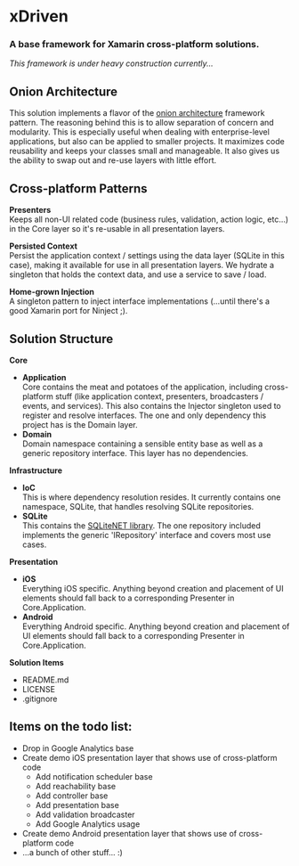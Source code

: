 # xDriven #
### A base framework for Xamarin cross-platform solutions. ###

*This framework is under heavy construction currently...*

## Onion Architecture
This solution implements a flavor of the [onion architecture](http://www.develop.com/onionarchitecture "Onion Architecture") framework pattern. 
The reasoning behind this is to allow separation of concern and modularity. This is especially useful when dealing with 
enterprise-level applications, but also can be applied to smaller projects. It maximizes code reusability and keeps your classes small and 
manageable. It also gives us the ability to swap out and re-use layers with little effort.

## Cross-platform Patterns
**Presenters**  
Keeps all non-UI related code (business rules, validation, action logic, etc...) in the Core layer so it's re-usable in all presentation layers.

**Persisted Context**  
Persist the application context / settings using the data layer (SQLite in this case), making it available for use in all presentation layers. 
We hydrate a singleton that holds the context data, and use a service to save / load.

**Home-grown Injection**  
A singleton pattern to inject interface implementations (...until there's a good Xamarin port for Ninject ;).

## Solution Structure

**Core**
* **Application**  
Core contains the meat and potatoes of the application, including cross-platform stuff (like application context, presenters, 
broadcasters / events, and services). This also contains the Injector singleton used to register and resolve interfaces. The one and only 
dependency this project has is the Domain layer.
* **Domain**  
Domain namespace containing a sensible entity base as well as a generic repository interface. This layer has no dependencies.

**Infrastructure**
* **IoC**  
This is where dependency resolution resides. It currently contains one namespace, SQLite, that handles resolving 
SQLite repositories.
* **SQLite**  
This contains the [SQLiteNET library](http://docs.xamarin.com/recipes/ios/data/sqlite/create_a_database_with_sqlitenet/ "SQLiteNET"). 
The one repository included implements the generic 'IRepository' interface and covers most use cases.

**Presentation**
* **iOS**  
Everything iOS specific. Anything beyond creation and placement of UI elements should fall back to a corresponding Presenter in Core.Application.
* **Android**  
Everything Android specific. Anything beyond creation and placement of UI elements should fall back to a corresponding Presenter in Core.Application.

**Solution Items**
* README.md
* LICENSE
* .gitignore


## Items on the todo list:
* Drop in Google Analytics base
* Create demo iOS presentation layer that shows use of cross-platform code  
	- Add notification scheduler base  
	- Add reachability base  
	- Add controller base  
	- Add presentation base  
	- Add validation broadcaster
	- Add Google Analytics usage
* Create demo Android presentation layer that shows use of cross-platform code
* ...a bunch of other stuff... :)

